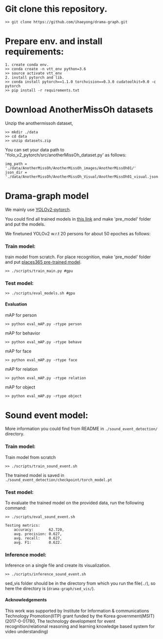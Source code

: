 # Git clone this repository.
```
>> git clone https://github.com/ihaeyong/drama-graph.git
```

# Prepare env. and install requirements:
```
1. create conda env.
>> conda create -n vtt_env python=3.6
>> source activate vtt_env
2. install pytorch and lib. 
>> conda install pytorch==1.1.0 torchvision==0.3.0 cudatoolkit=9.0 -c pytorch
>> pip install -r requirements.txt
```

# Download AnotherMissOh datasets

Unzip the anothermissoh dataset,

```
>> mkdir ./data
>> cd data
>> unzip datasets.zip
```

You can set your data path to 'Yolo_v2_pytorch/src/anotherMissOh_dataset.py' as follows:

```
img_path = './data/AnotherMissOh/AnotherMissOh_images/AnotherMissOh01/'
json_dir = './data/AnotherMissOh/AnotherMissOh_Visual/AnotherMissOh01_visual.json'
```


# Drama-graph model

We mainly use [YOLOv2-pytorch](https://github.com/uvipen/Yolo-v2-pytorch). 

You could find all trained models in [this link](https://drive.google.com/drive/folders/185sGBHO8v4SAVPaMnNJzDF8AOMhILjwM?usp=sharing) and make 'pre_model' folder and put the models. 

We finetuned YOLOv2 w.r.t 20 persons for about 50 epoches as follows:

### Train model:
train model from scratch. For place recognition, make 'pre_model' folder and put [places365 pre-trained model](https://drive.google.com/file/d/1fe-CnmM-1XcGBCPxtF3L4vjM7s0OJA6-/view?usp=sharing).

```
>> ./scripts/train_main.py #gpu
```


### Test model:
```
>> ./scripts/eval_models.sh #gpu
```

#### Evaluation
mAP for person
```
>> python eval_mAP.py -rtype person
```

mAP for behavior
```
>> python eval_mAP.py -rtype behave
```

mAP for face
```
>> python eval_mAP.py -rtype face
```

mAP for relation
```
>> python eval_mAP.py -rtype relation
```

mAP for object
```
>> python eval_mAP.py -rtype object
```


# Sound event model:
More information you could find from README in `./sound_event_detection/` directory.

### Train model:
Train model from scratch

```
>> ./scripts/train_sound_event.sh
```
The trained model is saved in `./sound_event_detection/checkpoint/torch_model.pt`

### Test model:
To  evaluate the trained model on the provided data, run the following command:
```
>> ./scripts/eval_sound_event.sh

Testing metrics:
    accuracy:       62.720,
    avg. precision: 0.627,
    avg. recall:    0.627,
    avg. F1:        0.622.
```

### Inference model:
Inference on a single file and create its visualization.
```
>> ./scripts/inference_sound_event.sh
```
sed_vis folder should be in the directory from which you run the file(`./`), so here the directory is (`drama-graph/sed_vis/`).

#### Acknowledgements

This work was supported by Institute for Information & communications Technology Promotion(IITP) grant funded by the Korea government(MSIT) (2017-0-01780, The technology development for event recognition/relational reasoning and learning knowledge based system for video understanding)
